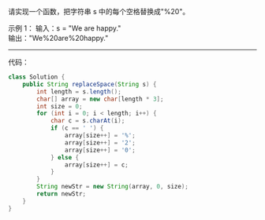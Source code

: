 请实现一个函数，把字符串 s 中的每个空格替换成"%20"。

示例 1：
输入：s = "We are happy."                            
输出："We%20are%20happy."                     


***

代码：
```java
class Solution {
    public String replaceSpace(String s) {
        int length = s.length();
        char[] array = new char[length * 3];
        int size = 0;
        for (int i = 0; i < length; i++) {
            char c = s.charAt(i);
            if (c == ' ') {
                array[size++] = '%';
                array[size++] = '2';
                array[size++] = '0';
            } else {
                array[size++] = c;
            }
        }
        String newStr = new String(array, 0, size);
        return newStr;
    }
}
```
